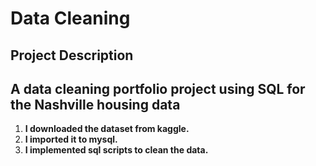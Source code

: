 # Data Cleaning

## Project Description

## A data cleaning portfolio project using SQL for the Nashville housing data

1.  **I downloaded the dataset from kaggle.**
2. **I imported it to mysql.**
3. **I implemented sql scripts to clean the data.**



